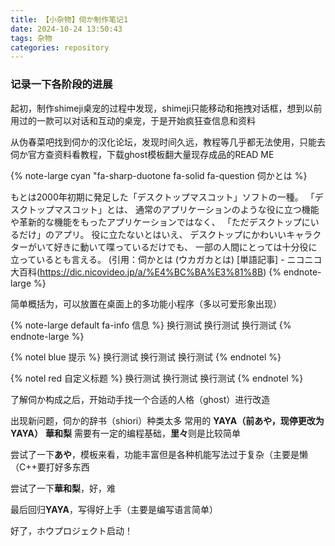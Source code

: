 ```yaml
---
title: 【小杂物】伺か制作笔记1
date: 2024-10-24 13:50:43
tags: 杂物
categories: repository
---
```


### 记录一下各阶段的进展

 起初，制作shimeji桌宠的过程中发现，shimeji只能移动和拖拽对话框，想到以前用过的一款可以对话和互动的桌宠，于是开始疯狂查信息和资料
 
 从伪春菜吧找到伺か的汉化论坛，发现时间久远，教程等几乎都无法使用，只能去伺か官方查资料看教程，下载ghost模板翻大量现存成品的READ ME

{% note-large cyan "fa-sharp-duotone fa-solid fa-question 伺かとは %}
 
もとは2000年初期に発足した「デスクトップマスコット」ソフトの一種。
「デスクトップマスコット」とは、
通常のアプリケーションのような役に立つ機能や革新的な機能をもったアプリケーションではなく、
「ただデスクトップにいるだけ」のアプリ。
役に立たないとはいえ、
デスクトップにかわいいキャラクターがいて好きに動いて喋っているだけでも、
一部の人間にとっては十分役に立っているとも言える。
(引用：伺かとは (ウカガカとは) [単語記事] - ニコニコ大百科(https://dic.nicovideo.jp/a/%E4%BC%BA%E3%81%8B)
{% endnote-large %}
 
  简单概括为，可以放置在桌面上的多功能小程序（多以可爱形象出现）

 {% note-large default fa-info 信息 %}
 换行测试
 换行测试
 换行测试
 {% endnote-large %}
 
{% notel blue 提示 %}
换行测试
换行测试
换行测试
{% endnotel %}
 
{% notel red 自定义标题 %}
换行测试
换行测试
换行测试
{% endnotel %}





 了解伺か构成之后，开始动手找一个合适的人格（ghost）进行改造

 出现新问题，伺か的辞书（shiori）种类太多
 常用的 **YAYA（前あや，现停更改为YAYA）** **華和梨** 需要有一定的编程基础，**里々**则是比较简单

 尝试了一下**あや**，模板来看，功能丰富但是各种机能写法过于复杂（主要是懒（C++要打好多东西

 尝试了一下**華和梨**，好，难

 最后回归**YAYA**，写得好上手（主要是编写语言简单）

 好了，ホウプロジェクト启动！

